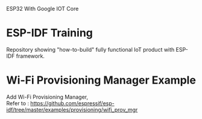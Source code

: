 ESP32 With Google IOT Core

# ESP-IDF Training  
Repository showing "how-to-build" fully functional IoT product with ESP-IDF framework.  
  
# Wi-Fi Provisioning Manager Example  
Add Wi-Fi Provisioning Manager,  
Refer to : https://github.com/espressif/esp-idf/tree/master/examples/provisioning/wifi_prov_mgr  

